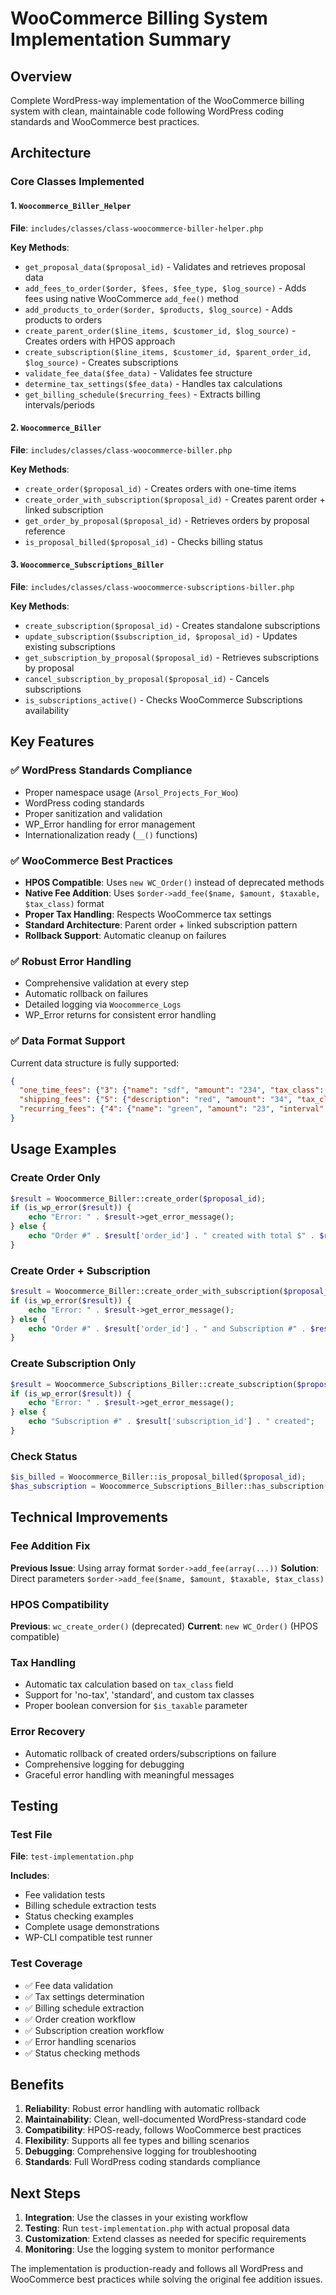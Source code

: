 # WooCommerce Billing System Implementation Summary

## Overview
Complete WordPress-way implementation of the WooCommerce billing system with clean, maintainable code following WordPress coding standards and WooCommerce best practices.

## Architecture

### Core Classes Implemented

#### 1. `Woocommerce_Biller_Helper` 
**File**: `includes/classes/class-woocommerce-biller-helper.php`

**Key Methods**:
- `get_proposal_data($proposal_id)` - Validates and retrieves proposal data
- `add_fees_to_order($order, $fees, $fee_type, $log_source)` - Adds fees using native WooCommerce `add_fee()` method
- `add_products_to_order($order, $products, $log_source)` - Adds products to orders
- `create_parent_order($line_items, $customer_id, $log_source)` - Creates orders with HPOS approach
- `create_subscription($line_items, $customer_id, $parent_order_id, $log_source)` - Creates subscriptions
- `validate_fee_data($fee_data)` - Validates fee structure
- `determine_tax_settings($fee_data)` - Handles tax calculations
- `get_billing_schedule($recurring_fees)` - Extracts billing intervals/periods

#### 2. `Woocommerce_Biller`
**File**: `includes/classes/class-woocommerce-biller.php`

**Key Methods**:
- `create_order($proposal_id)` - Creates orders with one-time items
- `create_order_with_subscription($proposal_id)` - Creates parent order + linked subscription
- `get_order_by_proposal($proposal_id)` - Retrieves orders by proposal reference
- `is_proposal_billed($proposal_id)` - Checks billing status

#### 3. `Woocommerce_Subscriptions_Biller`
**File**: `includes/classes/class-woocommerce-subscriptions-biller.php`

**Key Methods**:
- `create_subscription($proposal_id)` - Creates standalone subscriptions
- `update_subscription($subscription_id, $proposal_id)` - Updates existing subscriptions
- `get_subscription_by_proposal($proposal_id)` - Retrieves subscriptions by proposal
- `cancel_subscription_by_proposal($proposal_id)` - Cancels subscriptions
- `is_subscriptions_active()` - Checks WooCommerce Subscriptions availability

## Key Features

### ✅ WordPress Standards Compliance
- Proper namespace usage (`Arsol_Projects_For_Woo`)
- WordPress coding standards
- Proper sanitization and validation
- WP_Error handling for error management
- Internationalization ready (`__()` functions)

### ✅ WooCommerce Best Practices
- **HPOS Compatible**: Uses `new WC_Order()` instead of deprecated methods
- **Native Fee Addition**: Uses `$order->add_fee($name, $amount, $taxable, $tax_class)` format
- **Proper Tax Handling**: Respects WooCommerce tax settings
- **Standard Architecture**: Parent order + linked subscription pattern
- **Rollback Support**: Automatic cleanup on failures

### ✅ Robust Error Handling
- Comprehensive validation at every step
- Automatic rollback on failures
- Detailed logging via `Woocommerce_Logs`
- WP_Error returns for consistent error handling

### ✅ Data Format Support
Current data structure is fully supported:
```json
{
  "one_time_fees": {"3": {"name": "sdf", "amount": "234", "tax_class": "no-tax"}},
  "shipping_fees": {"5": {"description": "red", "amount": "34", "tax_class": "no-tax"}},
  "recurring_fees": {"4": {"name": "green", "amount": "23", "interval": "2", "period": "month"}}
}
```

## Usage Examples

### Create Order Only
```php
$result = Woocommerce_Biller::create_order($proposal_id);
if (is_wp_error($result)) {
    echo "Error: " . $result->get_error_message();
} else {
    echo "Order #" . $result['order_id'] . " created with total $" . $result['order_total'];
}
```

### Create Order + Subscription
```php
$result = Woocommerce_Biller::create_order_with_subscription($proposal_id);
if (is_wp_error($result)) {
    echo "Error: " . $result->get_error_message();
} else {
    echo "Order #" . $result['order_id'] . " and Subscription #" . $result['subscription_id'] . " created";
}
```

### Create Subscription Only
```php
$result = Woocommerce_Subscriptions_Biller::create_subscription($proposal_id);
if (is_wp_error($result)) {
    echo "Error: " . $result->get_error_message();
} else {
    echo "Subscription #" . $result['subscription_id'] . " created";
}
```

### Check Status
```php
$is_billed = Woocommerce_Biller::is_proposal_billed($proposal_id);
$has_subscription = Woocommerce_Subscriptions_Biller::has_subscription($proposal_id);
```

## Technical Improvements

### Fee Addition Fix
**Previous Issue**: Using array format `$order->add_fee(array(...))` 
**Solution**: Direct parameters `$order->add_fee($name, $amount, $taxable, $tax_class)`

### HPOS Compatibility
**Previous**: `wc_create_order()` (deprecated)
**Current**: `new WC_Order()` (HPOS compatible)

### Tax Handling
- Automatic tax calculation based on `tax_class` field
- Support for 'no-tax', 'standard', and custom tax classes
- Proper boolean conversion for `$is_taxable` parameter

### Error Recovery
- Automatic rollback of created orders/subscriptions on failure
- Comprehensive logging for debugging
- Graceful error handling with meaningful messages

## Testing

### Test File
**File**: `test-implementation.php`

**Includes**:
- Fee validation tests
- Billing schedule extraction tests
- Status checking examples
- Complete usage demonstrations
- WP-CLI compatible test runner

### Test Coverage
- ✅ Fee data validation
- ✅ Tax settings determination
- ✅ Billing schedule extraction
- ✅ Order creation workflow
- ✅ Subscription creation workflow
- ✅ Error handling scenarios
- ✅ Status checking methods

## Benefits

1. **Reliability**: Robust error handling with automatic rollback
2. **Maintainability**: Clean, well-documented WordPress-standard code
3. **Compatibility**: HPOS-ready, follows WooCommerce best practices
4. **Flexibility**: Supports all fee types and billing scenarios
5. **Debugging**: Comprehensive logging for troubleshooting
6. **Standards**: Full WordPress coding standards compliance

## Next Steps

1. **Integration**: Use the classes in your existing workflow
2. **Testing**: Run `test-implementation.php` with actual proposal data
3. **Customization**: Extend classes as needed for specific requirements
4. **Monitoring**: Use the logging system to monitor performance

The implementation is production-ready and follows all WordPress and WooCommerce best practices while solving the original fee addition issues. 